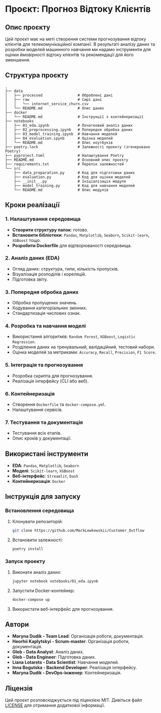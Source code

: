 # Проєкт: Прогноз Відтоку Клієнтів

## Опис проєкту
Цей проєкт має на меті створення системи прогнозування відтоку клієнтів для телекомунікаційної компанії. В результаті аналізу даних та розробки моделей машинного навчання ми надамо інструменти для оцінки ймовірності відтоку клієнтів та рекомендації для його зменшення.

## Структура проєкту
```
.
├── data
│   ├── processed                # Оброблені дані
│   ├── raw                      # Сирі дані
│   │   └── internet_service_churn.csv
│   └── README.md                # Опис даних
├── docker
│   └── README.md                # Інструкції з контейнеризації
├── notebooks
│   ├── 01_eda.ipynb             # Початковий аналіз даних
│   ├── 02_preprocessing.ipynb   # Попередня обробка даних
│   ├── 03_model_training.ipynb  # Навчання моделей
│   ├── 04_evaluation.ipynb      # Оцінка моделей
│   └── README.md                # Опис ноутбуків
├── poetry.lock                  # Залежності проекту (згенеровано Poetry)
├── pyproject.toml               # Налаштування Poetry
├── README.md                    # Основний опис проєкту
├── requirements.txt             # Перелік залежностей
└── src
    ├── data_preparation.py      # Код для підготовки даних
    ├── evaluation.py            # Код для оцінки моделей
    ├── __init__.py              # Ініціалізація модуля
    ├── model_training.py        # Код для навчання моделей
    └── README.md                # Опис модулів
```

## Кроки реалізації

### 1. Налаштування середовища
- **Створити структуру папок**: готово.
- **Встановити бібліотеки**: `Pandas`, `Matplotlib`, `Seaborn`, `Scikit-learn`, `XGBoost` тощо.
- **Розробити Dockerfile** для відтворюваності середовища.

### 2. Аналіз даних (EDA)
- Огляд даних: структура, типи, кількість пропусків.
- Візуалізація розподілів і кореляцій.
- Підготовка звіту.

### 3. Попередня обробка даних
- Обробка пропущених значень.
- Кодування категоріальних змінних.
- Стандартизація числових ознак.

### 4. Розробка та навчання моделі
- Використання алгоритмів: `Random Forest`, `XGBoost`, `Logistic Regression`.
- Розділення даних на тренувальний, валідаційний, тестовий набори.
- Оцінка моделей за метриками: `Accuracy`, `Recall`, `Precision`, `F1 Score`.

### 5. Інтеграція та прогнозування
- Розробка скрипта для прогнозування.
- Реалізація інтерфейсу (CLI або веб).

### 6. Контейнеризація
- Створення `Dockerfile` та `docker-compose.yml`.
- Налаштування сервісів.

### 7. Тестування та документація
- Тестування всіх етапів.
- Опис кроків у документації.

## Використані інструменти
- **EDA**: `Pandas`, `Matplotlib`, `Seaborn`
- **Моделі**: `Scikit-learn`, `XGBoost`
- **Веб-інтерфейс**: `Streamlit`, `Dash`
- **Контейнеризація**: `Docker`

## Інструкція для запуску

### Встановлення середовища
1. Клонувати репозиторій:
   ```bash
   git clone https://github.com/MarkLewkowskii/Customer_Outflow
   ```
2. Встановити залежності:
   ```bash
   poetry install
   ```

### Запуск проекту
1. Виконати аналіз даних:
   ```bash
   jupyter notebook notebooks/01_eda.ipynb
   ```
2. Запустити Docker-контейнер:
   ```bash
   docker-compose up
   ```
3. Використати веб-інтерфейс для прогнозування.

## Автори
- **Maryna Dudik - Team Lead**: Організація роботи, документація.
- **Heorhii Kaplytskyi - Scrum-master**: Організація роботи, документація.
- **Gleb - Data Analyst**: Аналіз даних.
- **Gleb - Data Engineer**: Підготовка даних.
- **Liana Lotarets - Data Scientist**: Навчання моделей.
- **Inna Bogutska - Backend Developer**: Реалізація інтерфейсу.
- **Maryna Dudik - DevOps-інженер**: Контейнеризація.

## Ліцензія

Цей проєкт розповсюджується під ліцензією MIT. Дивіться файл [LICENSE](https://www.google.com/url?sa=E&source=gmail&q=LICENSE) для отримання додаткової інформації.
